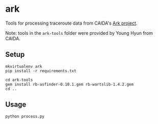 # ark

Tools for processing traceroute data from CAIDA's [Ark project]().

Note: tools in the `ark-tools` folder were provided by Young Hyun from CAIDA.

## Setup

```
mkvirtualenv ark
pip install -r requirements.txt

cd ark-tools
gem install rb-asfinder-0.10.1.gem rb-wartslib-1.4.2.gem
cd ..
```

## Usage

```
python process.py
```
